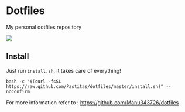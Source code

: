 # Dotfiles

My personal dotfiles repository

![](https://raw.githubusercontent.com/Raycer/dotfiles/master/dotfiles.png)

## Install

Just run `install.sh`, it takes care of everything!

    bash -c "$(curl -fsSL https://raw.github.com/Pastitas/dotfiles/master/install.sh)" --noconfirm

For more information refer to : https://github.com/Manu343726/dotfiles
